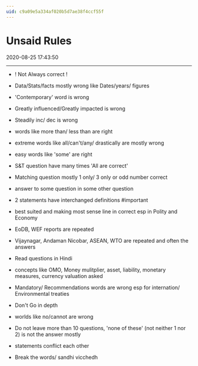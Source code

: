 ```yaml
---
uid: c9a09e5a334af020b5d7ae38f4ccf55f
---
```


# Unsaid Rules

2020-08-25 17:43:50

---

- ! Not Always correct ! 

- Data/Stats/facts mostly wrong like Dates/years/ figures
- 'Contemporary' word is wrong
- Greatly influenced/Greatly impacted is wrong
- Steadily inc/ dec is wrong
- words like more than/ less than are right
- extreme words like all/can't/any/ drastically are mostly wrong
- easy words like 'some' are right
- S&T question have many times 'All are correct'
- Matching question mostly 1 only/ 3 only or odd number correct
- answer to some question in some other question
- 2 statements have interchanged definitions #important
- best suited and making most sense line in correct esp in Polity and Economy
- EoDB, WEF reports are repeated
- Vijaynagar, Andaman Nicobar, ASEAN, WTO are repeated and often the answers
- Read questions in Hindi
- concepts like OMO, Money mulitplier, asset, liability, monetary measures, currency valuation asked
- Mandatory/ Recommendations words are wrong esp for internation/ Environmental treaties
- Don't Go in depth
- worlds like no/cannot are wrong
- Do not leave more than 10 questions, 'none of these' (not neither 1 nor 2) is not the answer mostly
- statements conflict each other
- Break the words/ sandhi vicchedh
